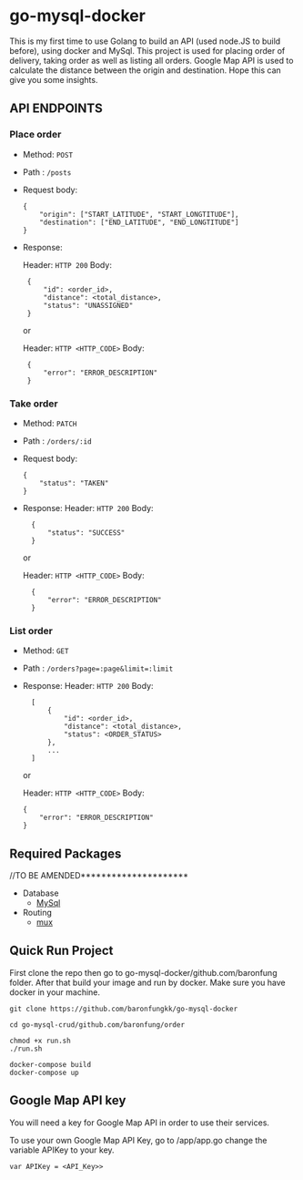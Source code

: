 # go-mysql-docker
This is my first time to use Golang to build an API (used node.JS to build before), using docker and MySql.
This project is used for placing order of delivery, taking order as well as listing all orders.
Google Map API is used to calculate the distance between the origin and destination.
Hope this can give you some insights.

## API ENDPOINTS


### Place order
- Method: `POST`
- Path : `/posts`
- Request body:

    ```
    {
        "origin": ["START_LATITUDE", "START_LONGTITUDE"],
        "destination": ["END_LATITUDE", "END_LONGTITUDE"]
    }
    ```
- Response:

    Header: `HTTP 200`
    Body:
     ```
      {
          "id": <order_id>,
          "distance": <total_distance>,
          "status": "UNASSIGNED"
      }
     ```
    or

    Header: `HTTP <HTTP_CODE>`
    Body:

     ```
      {
          "error": "ERROR_DESCRIPTION"
      }
     ```

### Take order
- Method: `PATCH`
- Path : `/orders/:id`
- Request body:
	```
    {
        "status": "TAKEN"
    }
    ```
- Response:
    Header: `HTTP 200`
    Body:
    ```
      {
          "status": "SUCCESS"
      }
    ```
    or

    Header: `HTTP <HTTP_CODE>`
    Body:
    ```
      {
          "error": "ERROR_DESCRIPTION"
      }
    ```

### List order
- Method: `GET`
- Path : `/orders?page=:page&limit=:limit`
- Response:
    Header: `HTTP 200`
    Body:
    ```
      [
          {
              "id": <order_id>,
              "distance": <total_distance>,
              "status": <ORDER_STATUS>
          },
          ...
      ]
    ```

    or

    Header: `HTTP <HTTP_CODE>` Body:

    ```
    {
        "error": "ERROR_DESCRIPTION"
    }
    ```


## Required Packages
//TO BE AMENDED*********************
- Database
    * [MySql](https://github.com/go-sql-driver/mysql)
- Routing
    * [mux](https://github.com/gorilla/mux)

## Quick Run Project
First clone the repo then go to go-mysql-docker/github.com/baronfung folder. After that build your image and run by docker. Make sure you have docker in your machine. 

```
git clone https://github.com/baronfungkk/go-mysql-docker

cd go-mysql-crud/github.com/baronfung/order

chmod +x run.sh
./run.sh

docker-compose build
docker-compose up
```

## Google Map API key
You will need a key for Google Map API in order to use their services.

To use your own Google Map API Key, go to /app/app.go change the variable APIKey to your key.

```
var APIKey = <API_Key>>

```